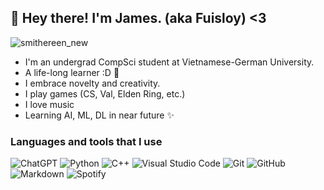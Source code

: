 ## 👋 Hey there! I'm James. (aka Fuisloy) <3

![smithereen_new](https://github.com/fuisl/fuisl/assets/135719107/185f4e5d-a648-43b3-9ef4-9caf01ee224a)

- I'm an undergrad CompSci student at Vietnamese-German University.
- A life-long learner :D 🤌
- I embrace novelty and creativity.
- I play games (CS, Val, Elden Ring, etc.) 
- I love music
- Learning AI, ML, DL in near future ✨

### Languages and tools that I use

![ChatGPT](https://img.shields.io/badge/chatGPT-74aa9c?style=for-the-badge&logo=openai&logoColor=white) ![Python](https://img.shields.io/badge/python-3670A0?style=for-the-badge&logo=python&logoColor=ffdd54) ![C++](https://img.shields.io/badge/c++-%2300599C.svg?style=for-the-badge&logo=c%2B%2B&logoColor=white) ![Visual Studio Code](https://img.shields.io/badge/Visual%20Studio%20Code-0078d7.svg?style=for-the-badge&logo=visual-studio-code&logoColor=white) ![Git](https://img.shields.io/badge/git-%23F05033.svg?style=for-the-badge&logo=git&logoColor=white) ![GitHub](https://img.shields.io/badge/github-%23121011.svg?style=for-the-badge&logo=github&logoColor=white) ![Markdown](https://img.shields.io/badge/markdown-%23000000.svg?style=for-the-badge&logo=markdown&logoColor=white) ![Spotify](https://img.shields.io/badge/Spotify-1ED760?style=for-the-badge&logo=spotify&logoColor=white)
